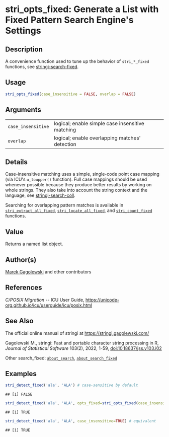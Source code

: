 # stri_opts_fixed: Generate a List with Fixed Pattern Search Engine\'s Settings

## Description

A convenience function used to tune up the behavior of `stri_*_fixed` functions, see [stringi-search-fixed](about_search_fixed.md).

## Usage

``` r
stri_opts_fixed(case_insensitive = FALSE, overlap = FALSE)
```

## Arguments

|                    |                                                  |
|--------------------|--------------------------------------------------|
| `case_insensitive` | logical; enable simple case insensitive matching |
| `overlap`          | logical; enable overlapping matches\' detection  |

## Details

Case-insensitive matching uses a simple, single-code point case mapping (via ICU\'s `u_toupper()` function). Full case mappings should be used whenever possible because they produce better results by working on whole strings. They also take into account the string context and the language, see [stringi-search-coll](about_search_coll.md).

Searching for overlapping pattern matches is available in [`stri_extract_all_fixed`](stri_extract.md), [`stri_locate_all_fixed`](stri_locate.md), and [`stri_count_fixed`](stri_count.md) functions.

## Value

Returns a named list object.

## Author(s)

[Marek Gagolewski](https://www.gagolewski.com/) and other contributors

## References

*C/POSIX Migration* -- ICU User Guide, <https://unicode-org.github.io/icu/userguide/icu/posix.html>

## See Also

The official online manual of <span class="pkg">stringi</span> at <https://stringi.gagolewski.com/>

Gagolewski M., <span class="pkg">stringi</span>: Fast and portable character string processing in R, *Journal of Statistical Software* 103(2), 2022, 1-59, [doi:10.18637/jss.v103.i02](https://doi.org/10.18637/jss.v103.i02)

Other search_fixed: [`about_search`](about_search.md), [`about_search_fixed`](about_search_fixed.md)

## Examples




``` r
stri_detect_fixed('ala', 'ALA') # case-sensitive by default
```

```
## [1] FALSE
```

``` r
stri_detect_fixed('ala', 'ALA', opts_fixed=stri_opts_fixed(case_insensitive=TRUE))
```

```
## [1] TRUE
```

``` r
stri_detect_fixed('ala', 'ALA', case_insensitive=TRUE) # equivalent
```

```
## [1] TRUE
```
